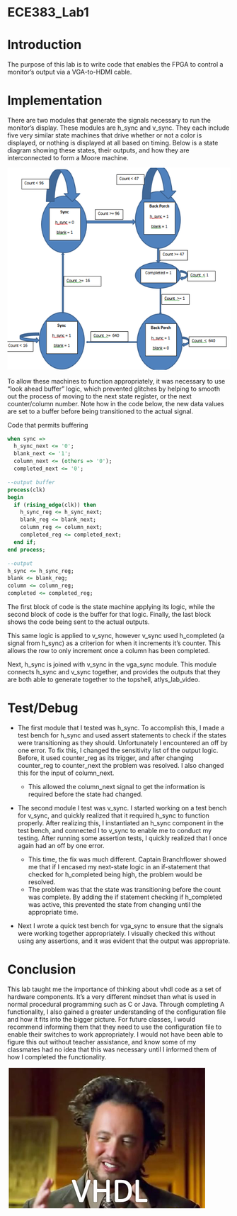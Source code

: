ECE383_Lab1
===========

Introduction
============

The purpose of this lab is to write code that enables the FPGA to control a monitor’s output via a 
VGA-to-HDMI cable.

Implementation
==============
There are two modules that generate the signals necessary to run the monitor’s display. 
These modules are h_sync and v_sync. They each include five very similar state machines 
that drive whether or not a color is displayed, or nothing is displayed at all based on timing. 
Below is a state diagram showing these states, their outputs, and how they are interconnected 
to form a Moore machine.

![alt tag](state_machine_diagram.PNG)

To allow these machines to function appropriately, it was necessary to use “look ahead buffer” logic, 
which prevented glitches by helping to smooth out the process of moving to the next state register, 
or the next counter/column number. Note how in the code below, 
the new data values are set to a buffer before being transitioned to the actual signal.

Code that permits buffering

```vhdl
when sync =>
  h_sync_next <= '0';
  blank_next <= '1';
  column_next <= (others => '0');
  completed_next <= '0';
```

```vhdl
--output buffer
process(clk)
begin
  if (rising_edge(clk)) then
    h_sync_reg <= h_sync_next;
    blank_reg <= blank_next;
    column_reg <= column_next;
    completed_reg <= completed_next;
  end if;
end process;
```

```vhdl
--output
h_sync <= h_sync_reg;
blank <= blank_reg;
column <= column_reg;
completed <= completed_reg;
```

The first block of code is the state machine applying its logic, while the second block of code 
is the buffer for that logic. Finally, the last block shows the code being sent to the actual outputs.

This same logic is applied to v_sync, however v_sync used h_completed (a signal from h_sync)
as a criterion for when it increments it’s counter. This allows the row to only increment once a column 
has been completed. 

Next, h_sync is joined with v_sync in the vga_sync module. This module connects 
h_sync and v_sync together, and provides the outputs that they are both able to generate together to the topshell, atlys_lab_video.


Test/Debug
==========

* The first module that I tested was h_sync. To accomplish this, I made a test bench for 
h_sync and used assert statements to check if the states were transitioning as they should. 
Unfortunately I encountered an off by one error. To fix this, I changed the sensitivity list of the output logic. Before, it used counter_reg as its trigger, and after changing counter_reg to counter_next 
the problem was resolved. I also changed this for the input of column_next.
  * This allowed the column_next signal to get the information is required before the state had changed.

* The second module I test was v_sync. I started working on a test bench for v_sync, and quickly realized that it required h_sync to function properly. After realizing this, I instantiated an h_sync component in the test bench, and connected I to v_sync to enable me to conduct my testing. After running some assertion tests, I quickly realized that I once again had an off by one error.
  * This time, the fix was much different. Captain Branchflower showed me that if I encased my next-state logic in an if-statement that checked for h_completed being high, the problem would be resolved. 
  * The problem was that the state was transitioning before the count was complete. By adding the if statement checking if h_completed was active, this prevented the state from changing until the appropriate time.

* Next I wrote a quick test bench for vga_sync to ensure that the signals were working together appropriately. I visually checked this without using any assertions, and it was evident that the output was appropriate.


Conclusion
==========

This lab taught me the importance of thinking about vhdl code as a set of hardware components. 
It’s a very different mindset than what is used in normal procedural programming such as C or Java. 
Through completing A functionality, I also gained a greater understanding of the configuration file 
and how it fits into the bigger picture. For future classes, I would recommend informing them that 
they need to use the configuration file to enable their switches to work appropriately. I would
not have been able to figure this out without teacher assistance, and know some of my classmates
had no idea that this was necessary until I informed them of how I completed the functionality.

![alt tag](because_vhdl.PNG)
